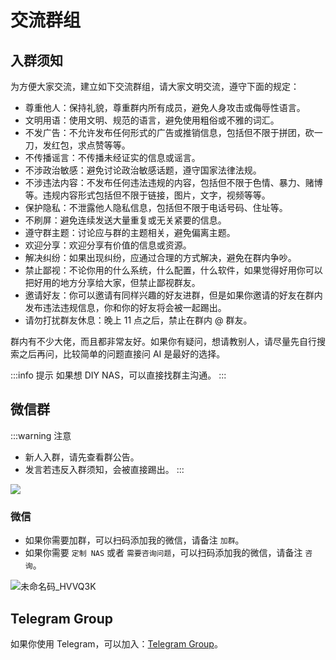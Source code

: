 # 交流群组

## 入群须知

为方便大家交流，建立如下交流群组，请大家文明交流，遵守下面的规定：

- 尊重他人：保持礼貌，尊重群内所有成员，避免人身攻击或侮辱性语言。
- 文明用语：使用文明、规范的语言，避免使用粗俗或不雅的词汇。
- 不发广告：不允许发布任何形式的广告或推销信息，包括但不限于拼团，砍一刀，发红包，求点赞等等。
- 不传播谣言：不传播未经证实的信息或谣言。
- 不涉政治敏感：避免讨论政治敏感话题，遵守国家法律法规。
- 不涉违法内容：不发布任何违法违规的内容，包括但不限于色情、暴力、赌博等。违规内容形式包括但不限于链接，图片，文字，视频等等。
- 保护隐私：不泄露他人隐私信息，包括但不限于电话号码、住址等。
- 不刷屏：避免连续发送大量重复或无关紧要的信息。
- 遵守群主题：讨论应与群的主题相关，避免偏离主题。
- 欢迎分享：欢迎分享有价值的信息或资源。
- 解决纠纷：如果出现纠纷，应通过合理的方式解决，避免在群内争吵。
- 禁止鄙视：不论你用的什么系统，什么配置，什么软件，如果觉得好用你可以把好用的地方分享给大家，但禁止鄙视群友。
- 邀请好友：你可以邀请有同样兴趣的好友进群，但是如果你邀请的好友在群内发布违法违规信息，你和你的好友将会被一起踢出。
- 请勿打扰群友休息：晚上 11 点之后，禁止在群内 @ 群友。

群内有不少大佬，而且都非常友好。如果你有疑问，想请教别人，请尽量先自行搜索之后再问，比较简单的问题直接问 AI 是最好的选择。

:::info 提示
如果想 DIY NAS，可以直接找群主沟通。
:::

## 微信群

:::warning 注意
- 新人入群，请先查看群公告。
- 发言若违反入群须知，会被直接踢出。
:::

![](https://img.slarker.me/wiki/mmqrcode1738242598138.webp)

<!-- ![1725111191580_SwBRUu](https://img.slarker.me/wiki/1725111191580_SwBRUu.png) -->

<!-- 由于群已满 200 人，可以直接扫码添加我的微信，我手动拉你进群。 -->

### 微信

- 如果你需要加群，可以扫码添加我的微信，请备注 `加群`。
- 如果你需要 `定制 NAS` 或者 `需要咨询问题`，可以扫码添加我的微信，请备注 `咨询`。

![未命名码_HVVQ3K](https://img.slarker.me/wiki/未命名码_HVVQ3K.png)

## Telegram Group

如果你使用 Telegram，可以加入：[Telegram Group](https://t.me/+__eB9jok9YhkMDc5)。